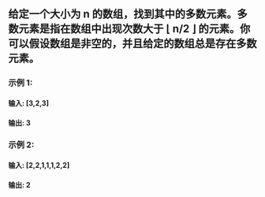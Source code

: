 ## 给定一个大小为 n 的数组，找到其中的多数元素。多数元素是指在数组中出现次数大于 ⌊ n/2 ⌋ 的元素。你可以假设数组是非空的，并且给定的数组总是存在多数元素。 

### 示例 1:

#### 输入: [3,2,3]
#### 输出: 3

### 示例 2:

#### 输入: [2,2,1,1,1,2,2]
#### 输出: 2

